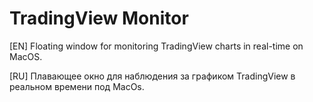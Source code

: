 # TradingView Monitor

[EN] Floating window for monitoring TradingView charts in real-time on MacOS.

[RU] Плавающее окно для наблюдения за графиком TradingView в реальном времени под MacOs.
